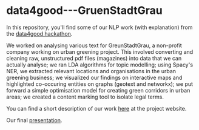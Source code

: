 # data4good---GruenStadtGrau
In this repository, you'll find some of our NLP work (with explanation) from the <a href = "https://trendydots.com/data4good/" >data4good hackathon</a>. 

We worked on analysing various text for GreunStadtGrau, a non-profit company working on urban greening project. This involved converting and cleaning raw, unstructured pdf files (magazines) into data that we can actually analyse; we ran LDA algorithms for topic modelling; using Spacy's NER, we extracted relevant locations and organisations in the urban greening business; we visualized our findings on interactive maps and highlighted co-occuring entities on graphs (geotext and networkx); we put forward a simple optimisation model for creating green corridors in urban areas; we created a content marking tool to isolate legal terms.

You can find a short description of our work <a href = "https://trendydots.com/data4good/challenge1.html" >here</a> at the project website. 

Our final <a href = "/ch1-final-results.pdf" >presentation</a>. 

